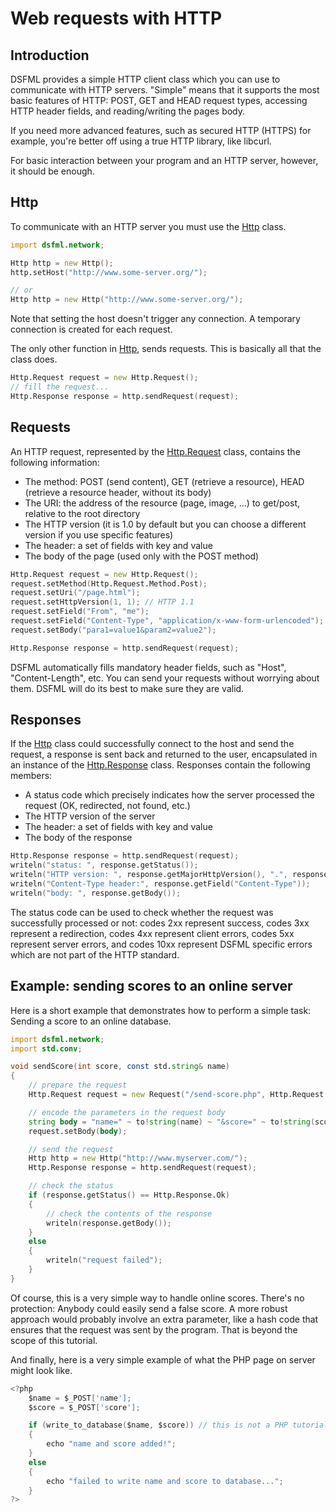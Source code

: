 Web requests with HTTP
=====

Introduction
---

DSFML provides a simple HTTP client class which you can use to communicate with HTTP servers. "Simple" means that it supports the most basic features of HTTP: POST, GET and HEAD request types, accessing HTTP header fields, and reading/writing the pages body.

If you need more advanced features, such as secured HTTP (HTTPS) for example, you're better off using a true HTTP library, like libcurl.

For basic interaction between your program and an HTTP server, however, it should be enough.

Http
---

To communicate with an HTTP server you must use the [Http](http://dsfml.com/dsfml/network/http.html) class.

```D
import dsfml.network;

Http http = new Http();
http.setHost("http://www.some-server.org/");

// or
Http http = new Http("http://www.some-server.org/");
```

Note that setting the host doesn't trigger any connection. A temporary connection is created for each request.

The only other function in [Http](http://dsfml.com/dsfml/network/http.html), sends requests. This is basically all that the class does.

```D
Http.Request request = new Http.Request();
// fill the request...
Http.Response response = http.sendRequest(request);
```

Requests
---

An HTTP request, represented by the [Http.Request](http://dsfml.com/dsfml/network/http.html) class, contains the following information:

+ The method: POST (send content), GET (retrieve a resource), HEAD (retrieve a resource header, without its body)
+ The URI: the address of the resource (page, image, ...) to get/post, relative to the root directory
+ The HTTP version (it is 1.0 by default but you can choose a different version if you use specific features)
+ The header: a set of fields with key and value
+ The body of the page (used only with the POST method)

```D
Http.Request request = new Http.Request();
request.setMethod(Http.Request.Method.Post);
request.setUri("/page.html");
request.setHttpVersion(1, 1); // HTTP 1.1
request.setField("From", "me");
request.setField("Content-Type", "application/x-www-form-urlencoded");
request.setBody("para1=value1&param2=value2");

Http.Response response = http.sendRequest(request);
```

DSFML automatically fills mandatory header fields, such as "Host", "Content-Length", etc. You can send your requests without worrying about them. DSFML will do its best to make sure they are valid.

Responses
---

If the [Http](http://dsfml.com/dsfml/network/http.html) class could successfully connect to the host and send the request, a response is sent back and returned to the user, encapsulated in an instance of the [Http.Response](http://dsfml.com/dsfml/network/http.html) class. Responses contain the following members:

+ A status code which precisely indicates how the server processed the request (OK, redirected, not found, etc.)
+ The HTTP version of the server
+ The header: a set of fields with key and value
+ The body of the response

```D
Http.Response response = http.sendRequest(request);
writeln("status: ", response.getStatus());
writeln("HTTP version: ", response.getMajorHttpVersion(), ".", response.getMinorHttpVersion());
writeln("Content-Type header:", response.getField("Content-Type"));
writeln("body: ", response.getBody());
```

The status code can be used to check whether the request was successfully processed or not: codes 2xx represent success, codes 3xx represent a redirection, codes 4xx represent client errors, codes 5xx represent server errors, and codes 10xx represent DSFML specific errors which are not part of the HTTP standard.

Example: sending scores to an online server
---

Here is a short example that demonstrates how to perform a simple task: Sending a score to an online database.

```D
import dsfml.network;
import std.conv;

void sendScore(int score, const std.string& name)
{
    // prepare the request
    Http.Request request = new Request("/send-score.php", Http.Request.Post);

    // encode the parameters in the request body
    string body = "name=" ~ to!string(name) ~ "&score=" ~ to!string(score);
    request.setBody(body);

    // send the request
    Http http = new Http("http://www.myserver.com/");
    Http.Response response = http.sendRequest(request);

    // check the status
    if (response.getStatus() == Http.Response.Ok)
    {
        // check the contents of the response
        writeln(response.getBody());
    }
    else
    {
        writeln("request failed");
    }
}
```

Of course, this is a very simple way to handle online scores. There's no protection: Anybody could easily send a false score. A more robust approach would probably involve an extra parameter, like a hash code that ensures that the request was sent by the program. That is beyond the scope of this tutorial.

And finally, here is a very simple example of what the PHP page on server might look like.

```D
<?php
    $name = $_POST['name'];
    $score = $_POST['score'];

    if (write_to_database($name, $score)) // this is not a PHP tutorial :)
    {
        echo "name and score added!";
    }
    else
    {
        echo "failed to write name and score to database...";
    }
?>
```
